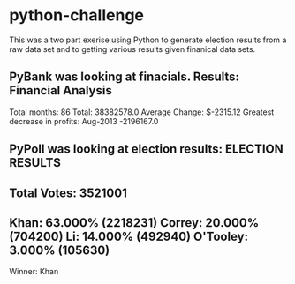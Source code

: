 # python-challenge
This was a two part exerise using Python to generate election results from a raw data set and to getting various results given finanical data sets.

PyBank was looking at finacials. Results:
Financial Analysis
-------------------
Total months: 86
Total: 38382578.0
Average Change: $-2315.12
Greatest decrease in profits: Aug-2013 -2196167.0

PyPoll was looking at election results:
ELECTION RESULTS
-----------------
Total Votes: 3521001
-----------------
Khan:  63.000% (2218231)
Correy:  20.000% (704200)
Li: 14.000% (492940)
O'Tooley: 3.000% (105630)
------------------
Winner: Khan
